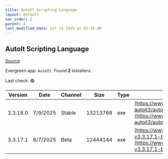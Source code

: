```yaml
---
title: AutoIt Scripting Language
layout: default
nav_order: 2
parent: A
last_modified_date: Oct 15 2025 at 02:32 AM
---
```


## AutoIt Scripting Language

[Source](https://www.autoitscript.com/site/autoit/)

Evergreen app: `AutoIt`. Found **2** installers.

Last check: 🟢

| Version  | Date     | Channel | Size     | Type | URI                                                                                                                                                                              |
| -------- | -------- | ------- | -------- | ---- | -------------------------------------------------------------------------------------------------------------------------------------------------------------------------------- |
| 3.3.18.0 | 7/9/2025 | Stable  | 13213768 | exe  | [https://www.autoitscript.com/cgi-bin/getfile.pl?autoit3/autoit-v3.3.18.0-setup.exe](https://www.autoitscript.com/cgi-bin/getfile.pl?autoit3/autoit-v3.3.18.0-setup.exe)         |
| 3.3.17.1 | 8/7/2025 | Beta    | 12444144 | exe  | [https://www.autoitscript.com/autoit3/files/beta/autoit/autoit-v3.3.17.1-beta-setup.exe](https://www.autoitscript.com/autoit3/files/beta/autoit/autoit-v3.3.17.1-beta-setup.exe) |
